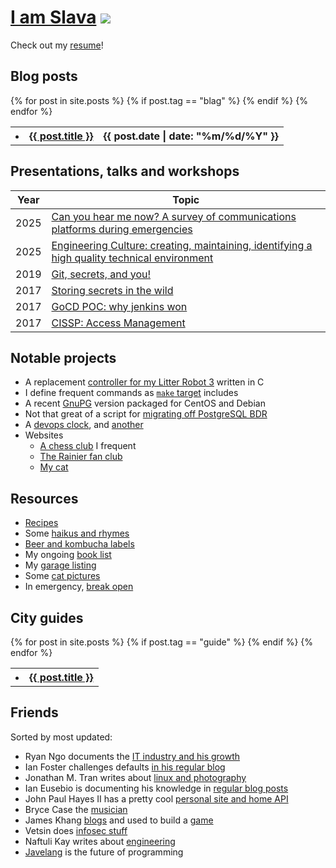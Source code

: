 # [I am Slava](mailto:me@slava.lol?Subject=beer%20time) ![](https://github.com/slavaaaaaaaaaa/smaslennikov.github.io/actions/workflows/pages/pages-build-deployment/badge.svg)

Check out my [resume](docs/resume/resume.pdf)!

## Blog posts

<table class="posts">
{% for post in site.posts %}
  <tr>
  {% if post.tag == "blag" %}
    <th><li><a href="{{ post.url }}">{{ post.title }}</a></li></th>
    <th>{{ post.date | date: "%m/%d/%Y" }}</th>
  {% endif %}
  </tr>
{% endfor %}
</table>

## Presentations, talks and workshops

| Year | Topic |
|-|-|
| 2025 | [Can you hear me now? A survey of communications platforms during emergencies](https://bsides-lv.slava.lol/) |
| 2025 | [Engineering Culture: creating, maintaining, identifying a high quality technical environment](http://layerone.slava.lol/) |
| 2019 | [Git, secrets, and you!](https://slava.lol/sada-beer-and-learn-1/) |
| 2017 | [Storing secrets in the wild](grindr-demo-day-1) |
| 2017 | [GoCD POC: why jenkins won](grindr-demo-day-2) |
| 2017 | [CISSP: Access Management](cissp-access-mgmt-presentation/) |

## Notable projects

* A replacement [controller for my Litter Robot 3](https://litter-controller.slava.lol/) written in C
* I define frequent commands as [`make` target](https://github.com/slavaaaaaaaaaa/include.mk) includes
* A recent [GnuPG](https://github.com/slavaaaaaaaaaa/packages) version packaged for CentOS and Debian
* Not that great of a script for [migrating off PostgreSQL BDR](https://github.com/slavaaaaaaaaaa/smaslennikov.github.io/blob/master/bin/migrate_bdr_to_postgres.sh)
* A [devops clock](https://slava.lol/whattimeisitrightmeow/), and [another](https://slava.lol/whattravisisitrightmeow/)
* Websites
    * [A chess club](https://chessand.beer) I frequent
    * [The Rainier fan club](https://rainier.beer)
    * [My cat](https://devopscat.com)

## Resources

* [Recipes](recipes)
* Some [haikus and rhymes](haikus)
* [Beer and kombucha labels](beers)
* My ongoing [book list](books)
* My [garage listing](garage)
* Some [cat pictures](https://devopscat.com/selfies)
* In emergency, [break open](in_emergency)

## City guides

<table class="posts">
{% for post in site.posts %}
  <tr>
  {% if post.tag == "guide" %}
    <th><li><a href="{{ post.url }}">{{ post.title }}</a></li></th>
  {% endif %}
  </tr>
{% endfor %}
</table>

## Friends

Sorted by most updated:

* Ryan Ngo documents the [IT industry and his growth](https://niugnep.me/)
* Ian Foster challenges defaults [in his regular blog](https://lanrat.com/)
* Jonathan M. Tran writes about [linux and photography](https://blog.jonathanmtran.com/)
* Ian Eusebio is documenting his knowledge in [regular blog posts](https://iangge.github.io/)
* John Paul Hayes II has a pretty cool [personal site and home API](https://jph2.net)
* Bryce Case the [musician](https://ytcracker.com)
* James Khang [blogs](https://medium.com/@jahmezz) and used to build a [game](https://20minutesadayblog.wordpress.com)
* Vetsin does [infosec stuff](http://0x.c0ffee.me/)
* Naftuli Kay writes about [engineering](https://naftuli.wtf)
* [Javelang](https://javelang.com/) is the future of programming
